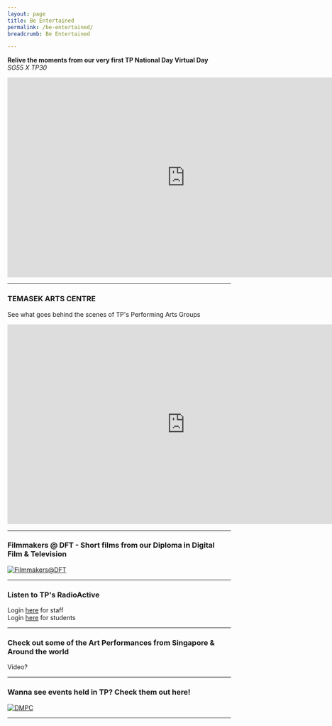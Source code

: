```yaml
---
layout: page
title: Be Entertained
permalink: /be-entertained/
breadcrumb: Be Entertained

---
```

<b>Relive the moments from our very first TP National Day Virtual Day</b>\
<i>SG55 X TP30</i>
<iframe width="800" height="450" src="https://www.youtube.com/embed/z9bb-mYuC6I" frameborder="0" allow="accelerometer; autoplay; encrypted-media; gyroscope; picture-in-picture" allowfullscreen></iframe>

---
### TEMASEK ARTS CENTRE ###
See what goes behind the scenes of TP's Performing Arts Groups
<iframe width="800" height="450" src="https://www.youtube.com/embed/p27P9kSYUDg" frameborder="0" allow="accelerometer; autoplay; encrypted-media; gyroscope; picture-in-picture" allowfullscreen></iframe>

---
### Filmmakers @ DFT - Short films from our Diploma in Digital Film & Television ###
[![Filmmakers@DFT]({{site.baseurl}}/images/DFTBanner.jpg)](https://www.viddsee.com/channel/filmmakersdft?locale=en)

---
### Listen to TP's RadioActive
Login [here](https://staff.tp.edu.sg/Documents/radio/index.aspx) for staff\
Login [here]() for students

---
### Check out some of the Art Performances from Singapore & Around the world

Video?

---
### Wanna see events held in TP? Check them out here!
[![DMPC]({{site.baseurl}}/images/DMPC.jpg)](https://www.flickr.com/photos/digitalmediacrewtp/)

---